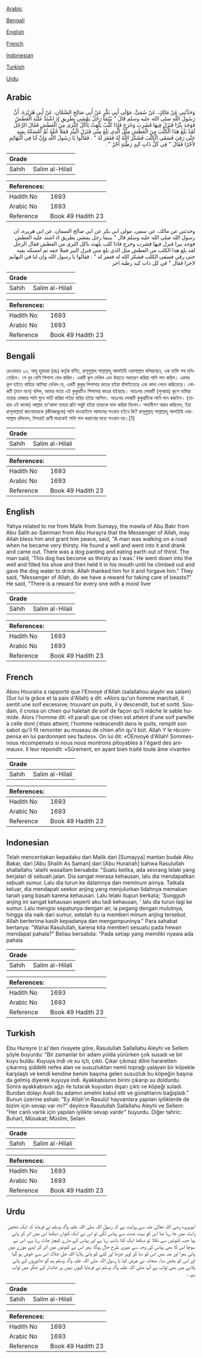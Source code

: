 [Arabic](#arabic)

[Bengali](#bengali)

[English](#english)

[French](#french)

[Indonesian](#indonesian)

[Turkish](#turkish)

[Urdu](#urdu)

## Arabic


<div dir="rtl" lang="ar" style={{fontSize:'larger',backgroundColor:'#f8f9fa',padding:20}}>
وَحَدَّثَنِي عَنْ مَالِكٍ، عَنْ سُمَىٍّ، مَوْلَى أَبِي بَكْرٍ عَنْ أَبِي صَالِحٍ السَّمَّانِ، عَنْ أَبِي هُرَيْرَةَ، أَنَّ رَسُولَ اللَّهِ صلى الله عليه وسلم قَالَ ‏"‏ بَيْنَمَا رَجُلٌ يَمْشِي بِطَرِيقٍ إِذِ اشْتَدَّ عَلَيْهِ الْعَطَشُ فَوَجَدَ بِئْرًا فَنَزَلَ فِيهَا فَشَرِبَ وَخَرَجَ فَإِذَا كَلْبٌ يَلْهَثُ يَأْكُلُ الثَّرَى مِنَ الْعَطَشِ فَقَالَ الرَّجُلُ لَقَدْ بَلَغَ هَذَا الْكَلْبَ مِنَ الْعَطَشِ مِثْلُ الَّذِي بَلَغَ مِنِّي فَنَزَلَ الْبِئْرَ فَمَلأَ خُفَّهُ ثُمَّ أَمْسَكَهُ بِفِيهِ حَتَّى رَقِيَ فَسَقَى الْكَلْبَ فَشَكَرَ اللَّهُ لَهُ فَغَفَرَ لَهُ ‏"‏ ‏.‏ فَقَالُوا يَا رَسُولَ اللَّهِ وَإِنَّ لَنَا فِي الْبَهَائِمِ لأَجْرًا فَقَالَ ‏"‏ فِي كُلِّ ذَاتِ كَبِدٍ رَطْبَةٍ أَجْرٌ ‏"‏ ‏.‏
</div>
<div style={{backgroundColor:'#f8f9fa',padding:20, marginBottom: 10}}><table> <thead> <tr> <th>Grade</th> <th></th> </tr> </thead> <tbody> <tr><td>Sahih</td><td>Salim al-Hilali</td></tr></tbody></table><table> <thead> <tr> <th>References:</th> <th></th> </tr> </thead> <tbody><tr><td>Hadith No</td><td>1693</td></tr><tr><td>Arabic No</td><td>1693</td></tr><tr><td>Reference</td><td>Book 49 Hadith 23</td></tr></tbody></table></div>


<div dir="rtl" lang="ar" style={{fontSize:'larger',backgroundColor:'#f8f9fa',padding:20}}>
وحدثني عن مالك، عن سمى، مولى ابي بكر عن ابي صالح السمان، عن ابي هريرة، ان رسول الله صلى الله عليه وسلم قال " بينما رجل يمشي بطريق اذ اشتد عليه العطش فوجد بيرا فنزل فيها فشرب وخرج فاذا كلب يلهث ياكل الثرى من العطش فقال الرجل لقد بلغ هذا الكلب من العطش مثل الذي بلغ مني فنزل البير فملا خفه ثم امسكه بفيه حتى رقي فسقى الكلب فشكر الله له فغفر له " . فقالوا يا رسول الله وان لنا في البهايم لاجرا فقال " في كل ذات كبد رطبة اجر
</div>
<div style={{backgroundColor:'#f8f9fa',padding:20, marginBottom: 10}}><table> <thead> <tr> <th>Grade</th> <th></th> </tr> </thead> <tbody> <tr><td>Sahih</td><td>Salim al-Hilali</td></tr></tbody></table><table> <thead> <tr> <th>References:</th> <th></th> </tr> </thead> <tbody><tr><td>Hadith No</td><td>1693</td></tr><tr><td>Arabic No</td><td>1693</td></tr><tr><td>Reference</td><td>Book 49 Hadith 23</td></tr></tbody></table></div>

## Bengali


<div dir="ltr" lang="bn" style={{fontSize:'larger',backgroundColor:'#f8f9fa',padding:20}}>
রেওয়ায়ত ২৩. আবু হুরায়রা (রাঃ) কর্তৃক বর্ণিত, রাসূলুল্লাহ সাল্লাল্লাহু আলাইহি ওয়াসাল্লাম বলিয়াছেন, এক ব্যক্তি পথ চলিতেছিল। সে খুব বেশি পিপাসা বোধ করিল। একটি কূপ দেখিল এবং উহাতে অবতরণ করিয়া পানি পান করিল। এরপর কূপ হইতে বাহিরে আসিয়া দেখিল যে, একটি কুকুর পিপাসায় কাতর হইয়া হাঁপাইতেছে এবং কাদা লেহন করিতেছে। লোকটি (মনে মনে) বলিল, আমার মতো এই কুকুরটিও পিপাসায় কাতর হইয়াছে। অতঃপর লোকটি (পুনরায়) কূপে নামিয়া তাহার মোজায় পানি মুখে ভর্তি করিয়া লইয়া বাহির হইয়া আসিল। অতঃপর লোকটি কুকুরটিকে পানি পান করাইল। (তাহার এই কাজে) আল্লাহ তা’আলা তাহার প্রতি সন্তুষ্ট হইয়া তাহাকে মাফ করিয়া দিলেন। সাহাবীগণ আরয করিলেন, ইয়া রাসূলাল্লাহ! জানোয়ারকে (জীবজন্তুকে) পানি খাওয়াইলে আমাদের সওয়াব হইবে কি? রাসূলুল্লাহ্ সাল্লাল্লাহু আলাইহি ওয়াসাল্লাম বলিলেন, নিশ্চয়ই প্রাণী মাত্রকেই পানি পান করানোর মধ্যে সওয়াব হয়।[1]
</div>
<div style={{backgroundColor:'#f8f9fa',padding:20, marginBottom: 10}}><table> <thead> <tr> <th>Grade</th> <th></th> </tr> </thead> <tbody> <tr><td>Sahih</td><td>Salim al-Hilali</td></tr></tbody></table><table> <thead> <tr> <th>References:</th> <th></th> </tr> </thead> <tbody><tr><td>Hadith No</td><td>1693</td></tr><tr><td>Arabic No</td><td>1693</td></tr><tr><td>Reference</td><td>Book 49 Hadith 23</td></tr></tbody></table></div>

## English


<div dir="ltr" lang="en" style={{fontSize:'larger',backgroundColor:'#f8f9fa',padding:20}}>
Yahya related to me from Malik from Sumayy, the mawla of Abu Bakr from Abu Salih as-Samman from Abu Hurayra that the Messenger of Allah, may Allah bless him and grant him peace, said, "A man was walking on a road when he became very thirsty. He found a well and went into it and drank and came out. There was a dog panting and eating earth out of thirst. The man said, 'This dog has become as thirsty as I was.' He went down into the well and filled his shoe and then held it in his mouth until he climbed out and gave the dog water to drink. Allah thanked him for it and forgave him." They said, "Messenger of Allah, do we have a reward for taking care of beasts?" He said, "There is a reward for every one with a moist liver
</div>
<div style={{backgroundColor:'#f8f9fa',padding:20, marginBottom: 10}}><table> <thead> <tr> <th>Grade</th> <th></th> </tr> </thead> <tbody> <tr><td>Sahih</td><td>Salim al-Hilali</td></tr></tbody></table><table> <thead> <tr> <th>References:</th> <th></th> </tr> </thead> <tbody><tr><td>Hadith No</td><td>1693</td></tr><tr><td>Arabic No</td><td>1693</td></tr><tr><td>Reference</td><td>Book 49 Hadith 23</td></tr></tbody></table></div>

## French


<div dir="ltr" lang="fr" style={{fontSize:'larger',backgroundColor:'#f8f9fa',padding:20}}>
Abou Houraira a rapporté que l'Envoyé d'Allah (salallahou alayhi wa salam) (Sur lui la grâce et la paix d'Allah) a dit: «Alors qu'un homme marchait, il sentit une soif excessive; trouvant un puits, il y descendit, but et sortit. Soudain, il croisa un chien qui haletait de soif de façon qu'il mâche le sable humide. Alors l'homme dit: «Il paraît que ce chien est atteint d'une soif pareille à celle dont j'étais atteint; l'homme redescendit dans le puits, remplit son sabot qu'il fit remonter au museau de chien afin qu'il bût. Allah Y le récompensa en lui pardonnant ses fautes». On lui dit: «ÔEnvoyé d'Allah! Sommes-nous récompensés si nous nous montrons pitoyables à l'égard des animaux». Il leur répondit: «Sûrement, en ayant bien traité toute âme vivante»
</div>
<div style={{backgroundColor:'#f8f9fa',padding:20, marginBottom: 10}}><table> <thead> <tr> <th>Grade</th> <th></th> </tr> </thead> <tbody> <tr><td>Sahih</td><td>Salim al-Hilali</td></tr></tbody></table><table> <thead> <tr> <th>References:</th> <th></th> </tr> </thead> <tbody><tr><td>Hadith No</td><td>1693</td></tr><tr><td>Arabic No</td><td>1693</td></tr><tr><td>Reference</td><td>Book 49 Hadith 23</td></tr></tbody></table></div>

## Indonesian


<div dir="ltr" lang="id" style={{fontSize:'larger',backgroundColor:'#f8f9fa',padding:20}}>
Telah menceritakan kepadaku dari Malik dari [Sumayya] mantan budak Abu Bakar, dari [Abu Shalih As Saman] dari [Abu Hurairah] bahwa Rasulullah shallallahu 'alaihi wasallam bersabda: "Suatu ketika, ada seorang lelaki yang berjalan di sebuah jalan. Dia sangat merasa kehausan, lalu dia mendapatkan sebuah sumur. Lalu dia turun ke dalamnya dan meminum airnya. Tatkala keluar, dia mendapati seekor anjing yang menjulurkan lidahnya memakan tanah yang basah karena kehausan. Lalu lelaki itupun berkata; 'Sungguh anjing ini sangat kehausan seperti aku tadi kehausan, ' lalu dia turun lagi ke sumur. Lalu mengisi sepatunya dengan air, ia pegang dengan mulutnya, hingga dia naik dari sumur, setelah itu ia memberi minum anjing tersebut. Allah berterima kasih kepadanya dan mengampuninya." Para sahabat bertanya: "Wahai Rasulullah, karena kita memberi sesuatu pada hewan mendapat pahala?" Beliau bersabda: "Pada setiap yang memiliki nyawa ada pahala
</div>
<div style={{backgroundColor:'#f8f9fa',padding:20, marginBottom: 10}}><table> <thead> <tr> <th>Grade</th> <th></th> </tr> </thead> <tbody> <tr><td>Sahih</td><td>Salim al-Hilali</td></tr></tbody></table><table> <thead> <tr> <th>References:</th> <th></th> </tr> </thead> <tbody><tr><td>Hadith No</td><td>1693</td></tr><tr><td>Arabic No</td><td>1693</td></tr><tr><td>Reference</td><td>Book 49 Hadith 23</td></tr></tbody></table></div>

## Turkish


<div dir="ltr" lang="tr" style={{fontSize:'larger',backgroundColor:'#f8f9fa',padding:20}}>
Ebu Hureyre (r.a)'den rivayete göre, Rasulullah Sallallahu Aleyhi ve Sellem şöyle buyurdu: "Bir zamanlar bir adam yolda yürürken çok susadı ve bir kuyu buldu. Kuyuya indi ve su içti, çıktı. Çıkar çıkmaz dilini hararetten çıkarmış şiddetli nefes alan ve susuzluktan nemli toprağı yalayan bir köpekle karşılaştı ve kendi kendine benim başıma gelen susuzluk bu köpeğin başına da gelmiş diyerek kuyuya indi. Ayakkabısının birini çıkarıp su doldurdu. Sonra ayakkabısını ağzı ile tutarak kuyudan dışarı çıktı ve köpeği suladı. Bundan dolayı Aııah bu adamın amelini kabul etti ve günahlarını bağışladı." Bunun üzerine ashab: "Ey Allah'ın Rasulü! hayvanlara yapılan iyiliklerde de bizim için sevap var mı?" deyince Rasulullah Sallallahu Aleyhi ve Sellem: "Her canlı varlık için yapılan iyilikte sevap vardır" buyurdu. Diğer tahric: Buharl, Müsakat; Müslim, Selam
</div>
<div style={{backgroundColor:'#f8f9fa',padding:20, marginBottom: 10}}><table> <thead> <tr> <th>Grade</th> <th></th> </tr> </thead> <tbody> <tr><td>Sahih</td><td>Salim al-Hilali</td></tr></tbody></table><table> <thead> <tr> <th>References:</th> <th></th> </tr> </thead> <tbody><tr><td>Hadith No</td><td>1693</td></tr><tr><td>Arabic No</td><td>1693</td></tr><tr><td>Reference</td><td>Book 49 Hadith 23</td></tr></tbody></table></div>

## Urdu


<div dir="rtl" lang="ur" style={{fontSize:'larger',backgroundColor:'#f8f9fa',padding:20}}>
ابوہریرہ رضی اللہ تعالیٰ عنہ سے روایت ہے کہ رسول اللہ صلی اللہ علیہ وآلہ وسلم نے فرمایا کہ ایک شخص راستہ میں جا رہا تھا اس کو بہت شدت سے پیاس لگی تو اس نے ایک کنواں دیکھا اس میں اتر کر پانی پیا جب کنوئیں سے نکلا تو دیکھا ایک کتا ہانپ رہا ہے اور پیاس کے مارے کیچڑ چاٹ رہا ہے، اس نے سوچا اس کا بھی پیاس کی وجہ سے میری طرح حال ہوگا، پھر اس نے کنوئیں میں اتر کر اپنے موزے میں پانی بھرا اور منہ میں اس کو دبا کر اوپر چڑھا اور کتے کو پانی پلایا اللہ جل جلالہ اس سے خوش ہو گیا اور اس کو بخش دیا۔ صحابہ نے عرض کیا یا رسول اللہ صلی اللہ علیہ وآلہ وسلم ہم کو جانوروں کے پانی پلانے میں بھی ثواب ہے آپ صلی اللہ علیہ وآلہ وسلم نے فرمایا کیوں نہیں ہر جاندار کے جگر میں ثواب ہے ۔
</div>
<div style={{backgroundColor:'#f8f9fa',padding:20, marginBottom: 10}}><table> <thead> <tr> <th>Grade</th> <th></th> </tr> </thead> <tbody> <tr><td>Sahih</td><td>Salim al-Hilali</td></tr></tbody></table><table> <thead> <tr> <th>References:</th> <th></th> </tr> </thead> <tbody><tr><td>Hadith No</td><td>1693</td></tr><tr><td>Arabic No</td><td>1693</td></tr><tr><td>Reference</td><td>Book 49 Hadith 23</td></tr></tbody></table></div>
